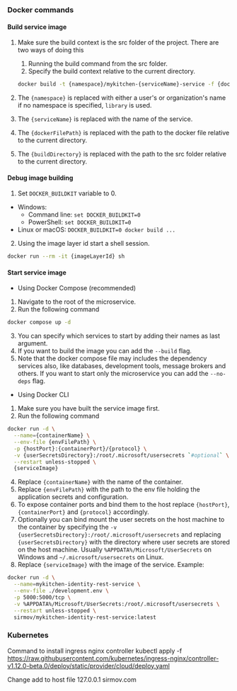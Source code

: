### Docker commands

#### Build service image
1. Make sure the build context is the src folder of the project. There are two ways of doing this
    1. Running the build command from the src folder.
    2. Specify the build context relative to the current directory.
    ```bash
    docker build -t {namespace}/mykitchen-{serviceName}-service -f {dockerFilePath} {buildDirectory}
    ```
2. The `{namespace}` is replaced with either a user's or organization's name if no namespace is specified, `library` is used.

5. The `{serviceName}` is replaced with the name of the service.

5. The `{dockerFilePath}` is replaced with the path to the docker file relative to the current directory.

6. The `{buildDirectory}` is replaced with the path to the src folder relative to the current directory.

#### Debug image building

1. Set `DOCKER_BUILDKIT` variable to 0.
- Windows: 
    - Command line: `set DOCKER_BUILDKIT=0`
    - PowerShell: `set DOCKER_BUILDKIT=0`
- Linux or macOS: `DOCKER_BUILDKIT=0 docker build ...`
2. Using the image layer id start a shell session.
```bash
docker run --rm -it {imageLayerId} sh
```

#### Start service image
- Using Docker Compose (recommended)
1. Navigate to the root of the microservice.
2. Run the following command
```bash
docker compose up -d
```
3. You can specify which services to start by adding their names as last argument.
4. If you want to build the image you can add the `--build` flag.
5. Note that the docker compose file may includes the dependency services also, like databases, development tools,
message brokers and others. If you want to start only the microservice you can add the `--no-deps` flag.

- Using Docker CLI
1. Make sure you have built the service image first.
2. Run the following command
```bash
docker run -d \
  --name={containerName} \
  --env-file {envFilePath} \
  -p {hostPort}:{containerPort}/{protocol} \
  -v {userSecretsDirectory}:/root/.microsoft/usersecrets `#optional` \
  --restart unless-stopped \
  {serviceImage}
```
4. Replace `{containerName}` with the name of the container.
5. Replace `{envFilePath}` with the path to the env file holding the application secrets and configuration.
6. To expose container ports and bind them to the host replace `{hostPort}`, `{containerPort}` and `{protocol}` accordingly.
7. Optionally you can bind mount the user secrets on the host machine to the container by specifying the
`-v {userSecretsDirectory}:/root/.microsoft/usersecrets` and replacing `{userSecretsDirectory}` with the directory
where user secrets are stored on the host machine. Usually `%APPDATA%/Microsoft/UserSecrets` on Windows
and `~/.microsoft/usersecrets` on Linux.
8. Replace `{serviceImage}` with the image of the service.
Example:

```bash
docker run -d \
  --name=mykitchen-identity-rest-service \
  --env-file ./development.env \
  -p 5000:5000/tcp \
  -v %APPDATA%/Microsoft/UserSecrets:/root/.microsoft/usersecrets \
  --restart unless-stopped \
  sirmov/mykitchen-identity-rest-service:latest
```


### Kubernetes

Command to install ingress nginx controller
kubectl apply -f https://raw.githubusercontent.com/kubernetes/ingress-nginx/controller-v1.12.0-beta.0/deploy/static/provider/cloud/deploy.yaml

Change add to host file 127.0.0.1 sirmov.com
